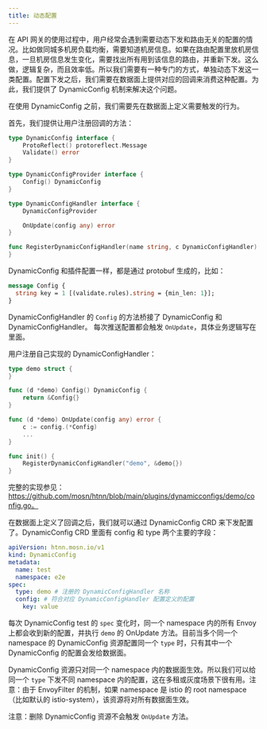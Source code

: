```yaml
---
title: 动态配置
---
```


在 API 网关的使用过程中，用户经常会遇到需要动态下发和路由无关的配置的情况。比如做同城多机房负载均衡，需要知道机房信息。如果在路由配置里放机房信息，一旦机房信息发生变化，需要找出所有用到该信息的路由，并重新下发。这么做，逻辑复杂，而且效率低。所以我们需要有一种专门的方式，单独动态下发这一类配置。配置下发之后，我们需要在数据面上提供对应的回调来消费这种配置。为此，我们提供了 DynamicConfig 机制来解决这个问题。

在使用 DynamicConfig 之前，我们需要先在数据面上定义需要触发的行为。

首先，我们提供让用户注册回调的方法：

```go
type DynamicConfig interface {
    ProtoReflect() protoreflect.Message
    Validate() error
}

type DynamicConfigProvider interface {
    Config() DynamicConfig
}

type DynamicConfigHandler interface {
    DynamicConfigProvider

    OnUpdate(config any) error
}

func RegisterDynamicConfigHandler(name string, c DynamicConfigHandler) {
}
```

DynamicConfig 和插件配置一样，都是通过 protobuf 生成的，比如：

```proto
message Config {
  string key = 1 [(validate.rules).string = {min_len: 1}];
}
```

DynamicConfigHandler 的 `Config` 的方法桥接了 DynamicConfig 和 DynamicConfigHandler。
每次推送配置都会触发 `OnUpdate`，具体业务逻辑写在里面。

用户注册自己实现的 DynamicConfigHandler：

```go
type demo struct {
}

func (d *demo) Config() DynamicConfig {
    return &Config{}
}

func (d *demo) OnUpdate(config any) error {
    c := config.(*Config)
    ...
}

func init() {
    RegisterDynamicConfigHandler("demo", &demo{})
}
```

完整的实现参见：https://github.com/mosn/htnn/blob/main/plugins/dynamicconfigs/demo/config.go。

在数据面上定义了回调之后，我们就可以通过 DynamicConfig CRD 来下发配置了。DynamicConfig CRD 里面有 config 和 type 两个主要的字段：

```yaml
apiVersion: htnn.mosn.io/v1
kind: DynamicConfig
metadata:
  name: test
  namespace: e2e
spec:
  type: demo # 注册的 DynamicConfigHandler 名称
  config: # 符合对应 DynamicConfigHandler 配置定义的配置
    key: value
```

每次 DynamicConfig test 的 `spec` 变化时，同一个 namespace 内的所有 Envoy 上都会收到新的配置，并执行 `demo` 的 OnUpdate 方法。目前当多个同一个 namespace 的 DynamicConfig 资源配置同一个 `type` 时，只有其中一个 DynamicConfig 的配置会发给数据面。

DynamicConfig 资源只对同一个 namespace 内的数据面生效。所以我们可以给同一个 `type` 下发不同 namespace 内的配置，这在多租或灰度场景下很有用。注意：由于 EnvoyFilter 的机制，如果 namespace 是 istio 的 root namespace（比如默认的 istio-system），该资源将对所有数据面生效。

注意：删除 DynamicConfig 资源不会触发 `OnUpdate` 方法。
